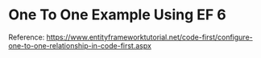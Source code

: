 # One To One Example Using EF 6

Reference:
https://www.entityframeworktutorial.net/code-first/configure-one-to-one-relationship-in-code-first.aspx

